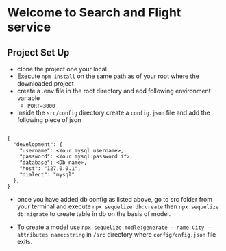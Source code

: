 # Welcome to Search and Flight service

## Project Set Up
- clone the project one your local
- Execute `npm install` on the same path as of your root where the downloaded project
- create a .env file in the root directory and add following environment variable
    - `PORT=3000`
- Inside the `src/config` directory create a `config.json` file and add the following piece of json

```

{
  "development": {
    "username": <Your mysql username>,
    "password": <Your mysql password if>,
    "database": <Db name>,
    "host": "127.0.0.1",
    "dialect": "mysql"
  },
}
```
- once you have added db config as listed above, go to src folder from your terminal and execute `npx sequelize db:create` then `npx sequelize db:migrate` to create table in db on the basis of model.

- To create a model use `npx sequelize modle:generate --name City --attributes name:string` in `/src` directory where `config/cnfig.json` file exits.